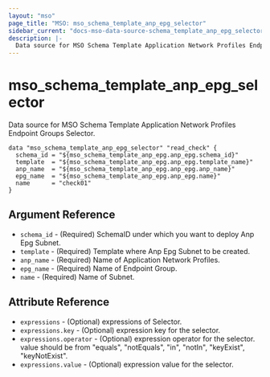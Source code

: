 ```yaml
---
layout: "mso"
page_title: "MSO: mso_schema_template_anp_epg_selector"
sidebar_current: "docs-mso-data-source-schema_template_anp_epg_selector"
description: |-
  Data source for MSO Schema Template Application Network Profiles Endpoint Groups Selector.
---
```


# mso_schema_template_anp_epg_selector #

Data source for MSO Schema Template Application Network Profiles Endpoint Groups Selector.

```hcl
data "mso_schema_template_anp_epg_selector" "read_check" {
  schema_id = "${mso_schema_template_anp_epg.anp_epg.schema_id}"
  template  = "${mso_schema_template_anp_epg.anp_epg.template_name}"
  anp_name  = "${mso_schema_template_anp_epg.anp_epg.anp_name}"
  epg_name  = "${mso_schema_template_anp_epg.anp_epg.name}"
  name      = "check01"
}
```

## Argument Reference ##

* `schema_id` - (Required) SchemaID under which you want to deploy Anp Epg Subnet.
* `template` - (Required) Template where Anp Epg Subnet to be created.
* `anp_name` - (Required) Name of Application Network Profiles.
* `epg_name` - (Required) Name of Endpoint Group.
* `name` - (Required) Name of Subnet.

## Attribute Reference ##

* `expressions` - (Optional) expressions of Selector.
* `expressions.key` - (Optional) expression key for the selector.
* `expressions.operator` - (Optional) expression operator for the selector. value should be from "equals", "notEquals", "in", "notIn", "keyExist", "keyNotExist".
* `expressions.value` - (Optional) expression value for the selector.